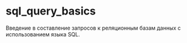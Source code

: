 # sql_query_basics
Введение в составление запросов к реляционным базам данных с использованием языка SQL.
